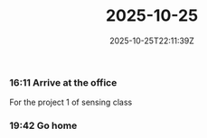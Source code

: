 ﻿---
title: "2025-10-25"
date: "2025-10-25T22:11:39Z"
categories:
  - diary
series:
  - 
tags:
  - 
mood:
weather:
location:
rating: 1
stime:
release: 0
draft: true
---
### 16:11 Arrive at the office

For the project 1 of sensing class


### 19:42 Go home


